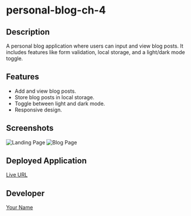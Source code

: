 # personal-blog-ch-4

## Description
A personal blog application where users can input and view blog posts. It includes features like form validation, local storage, and a light/dark mode toggle.

## Features
- Add and view blog posts.
- Store blog posts in local storage.
- Toggle between light and dark mode.
- Responsive design.

## Screenshots
![Landing Page](path-to-screenshot)
![Blog Page](path-to-screenshot)

## Deployed Application
[Live URL](http://your-live-url.com)

## Developer
[Your Name](http://your-portfolio-url.com)
